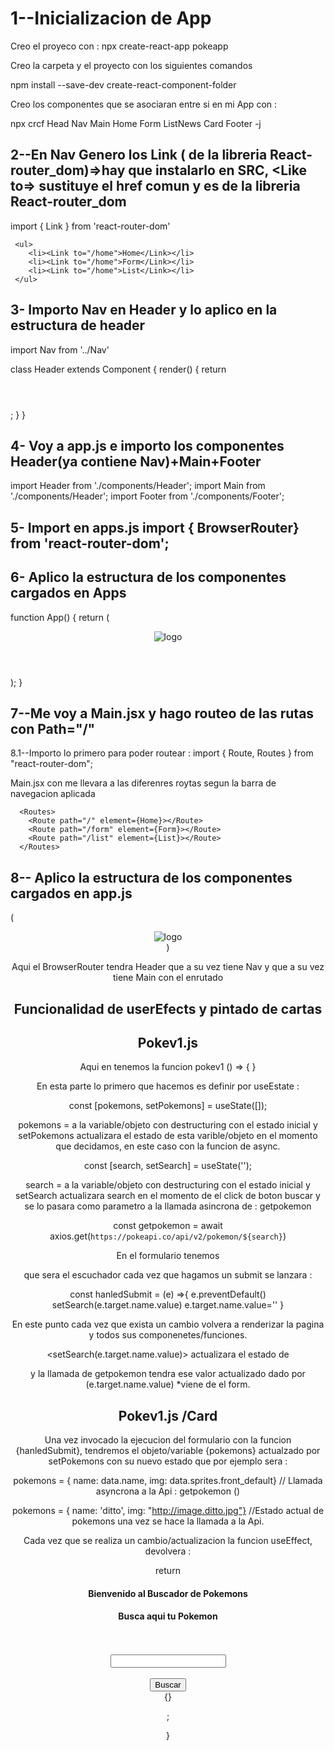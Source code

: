 # 1--Inicializacion de App 
Creo el proyeco con  :  npx create-react-app pokeapp

Creo la carpeta y el proyecto con los siguientes comandos 

npm install --save-dev create-react-component-folder 

Creo los componentes que se asociaran entre si en mi App con : 

npx crcf Head Nav Main Home Form ListNews Card Footer -j 

## 2--En Nav Genero los Link ( de la libreria React-router_dom)=>hay que instalarlo en SRC, <Like to=>  sustituye el href comun y es de la libreria React-router_dom


import { Link } from 'react-router-dom'

     <ul>
        <li><Link to="/home">Home</Link></li>
        <li><Link to="/home">Form</Link></li>
        <li><Link to="/home">List</Link></li>
     </ul>

## 3- Importo Nav en Header y lo aplico en la estructura de header 

import Nav from '../Nav'

class Header extends Component {
  render() {
    return
    <header>
      <Nav />
    </header>;
  }
}
## 4- Voy a app.js e importo los componentes Header(ya contiene Nav)+Main+Footer

import Header from './components/Header';
import Main from './components/Header';
import Footer from './components/Footer';

## 5- Import en apps.js import { BrowserRouter} from 'react-router-dom';


## 6- Aplico la estructura de los componentes cargados en Apps

function App() {
  return (
    <div className="App">
      <BrowserRouter>
        <Header />
        <Main />
      </BrowserRouter>
      <img src={logo} className="App-logo" alt="logo" />
      <Footer/>
    </div>
  );
}



## 7--Me voy a Main.jsx y hago routeo de las rutas con Path="/"

8.1--Importo lo primero para poder routear : 
import { Route, Routes } from "react-router-dom";

Main.jsx con <Routes> me llevara a las diferenres roytas segun la barra de navegacion aplicada 

      <Routes>
        <Route path="/" element={Home}></Route>
        <Route path="/form" element={Form}></Route>
        <Route path="/list" element={List}></Route>
      </Routes>

## 8-- Aplico la estructura de los componentes cargados en app.js
(
      <BrowserRouter>
        <Header />
        <Main />
      </BrowserRouter>
      <img src={logo} className="App-logo" alt="logo" />
      <Footer/>
)


Aqui el BrowserRouter tendra Header que a su vez tiene Nav y que a su vez tiene Main con el enrutado 

## Funcionalidad de  userEfects y pintado de cartas 


## Pokev1.js 

Aqui en tenemos la funcion pokev1  () => { }

En esta parte lo primero que hacemos es definir por useEstate : 

const [pokemons, setPokemons] = useState([]);

pokemons = a la variable/objeto con destructuring con el estado inicial y setPokemons actualizara el estado de esta varible/objeto en el momento que decidamos, en este caso con la funcion de async.

const [search, setSearch] = useState('');

search = a la variable/objeto con destructuring con el estado inicial y setSearch actualizara search en el momento de el click de boton buscar y se lo pasara como parametro a la llamada asincrona de : getpokemon

const getpokemon = await axios.get(`https://pokeapi.co/api/v2/pokemon/${search}`)

En el formulario tenemos  <form onSubmit={hanledSubmit}> que sera el escuchador cada vez que hagamos un submit se lanzara : 

const hanledSubmit = (e) =>{
  e.preventDefault()
  setSearch(e.target.name.value)
  e.target.name.value=''
  }
  
En este punto cada vez que exista un cambio <userEffect> volvera a renderizar la pagina y todos sus componenetes/funciones.

<setSearch(e.target.name.value)> actualizara el estado de <search> y la llamada de getpokemon tendra ese valor actualizado dado por  (e.target.name.value) *viene de el form.

## Pokev1.js /Card 

Una vez invocado la ejecucion del formulario con la funcion {hanledSubmit}, tendremos el objeto/variable {pokemons} actualzado por setPokemons con su nuevo estado que por ejemplo sera : 

pokemons = { name: data.name,
              img: data.sprites.front_default} //  Llamada asyncrona a la Api : getpokemon ()

  pokemons = { name: 'ditto',
               img: "http://image.ditto.jpg"} //Estado actual de pokemons una vez se hace la llamada a la Api.

Cada vez que se realiza un cambio/actualizacion la funcion useEffect, devolvera : 

return <div><h4>Bienvenido al Buscador de Pokemons</h4>
    <p> </p>
    <div className="superform">
      <div className="divform" >
        <form onSubmit={hanledSubmit}>
          <label htmlFor='name'><h4>Busca aqui tu Pokemon</h4></label><br /><br />
          <input type="text" name="name" id="name" required /><br /><br />
          <button >Buscar</button><br />
          <div className="cardpok">
          {<Card pokemons={pokemons} />} 
          </div>
        </form>
      </div>
    </div>
  </div>;


}